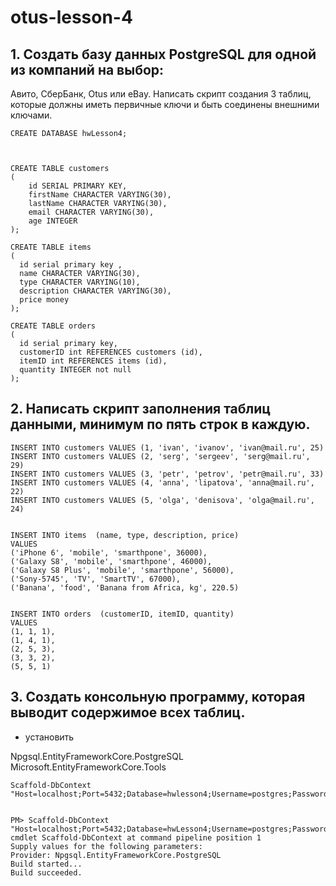 # otus-lesson-4


##  1. Создать базу данных PostgreSQL для одной из компаний на выбор: 
Авито, СберБанк, Otus или eBay. Написать скрипт создания 3 таблиц, 
которые должны иметь первичные ключи и быть соединены внешними ключами.


    CREATE DATABASE hwLesson4;



    CREATE TABLE customers
    (
        id SERIAL PRIMARY KEY,
        firstName CHARACTER VARYING(30),
        lastName CHARACTER VARYING(30),
        email CHARACTER VARYING(30),
        age INTEGER
    );

    CREATE TABLE items 
    (
      id serial primary key ,
      name CHARACTER VARYING(30),
      type CHARACTER VARYING(10),
      description CHARACTER VARYING(30),
      price money
    );

    CREATE TABLE orders
    (
      id serial primary key, 
      customerID int REFERENCES customers (id), 
      itemID int REFERENCES items (id), 
      quantity INTEGER not null
    );



##  2. Написать скрипт заполнения таблиц данными, минимум по пять строк в каждую.


    INSERT INTO customers VALUES (1, 'ivan', 'ivanov', 'ivan@mail.ru', 25)
    INSERT INTO customers VALUES (2, 'serg', 'sergeev', 'serg@mail.ru', 29)
    INSERT INTO customers VALUES (3, 'petr', 'petrov', 'petr@mail.ru', 33)
    INSERT INTO customers VALUES (4, 'anna', 'lipatova', 'anna@mail.ru', 22)
    INSERT INTO customers VALUES (5, 'olga', 'denisova', 'olga@mail.ru', 24)


    INSERT INTO items  (name, type, description, price)
    VALUES
    ('iPhone 6', 'mobile', 'smarthpone', 36000),
    ('Galaxy S8', 'mobile', 'smarthpone', 46000),
    ('Galaxy S8 Plus', 'mobile', 'smarthpone', 56000),
    ('Sony-5745', 'TV', 'SmartTV', 67000),
    ('Banana', 'food', 'Banana from Africa, kg', 220.5)


    INSERT INTO orders  (customerID, itemID, quantity)
    VALUES
    (1, 1, 1),
    (1, 4, 1),
    (2, 5, 3),
    (3, 3, 2),
    (5, 5, 1)


##  3. Создать консольную программу, которая выводит содержимое всех таблиц.

- установить 

Npgsql.EntityFrameworkCore.PostgreSQL
Microsoft.EntityFrameworkCore.Tools



    Scaffold-DbContext "Host=localhost;Port=5432;Database=hwlesson4;Username=postgres;Password=12345"


    PM> Scaffold-DbContext "Host=localhost;Port=5432;Database=hwLesson4;Username=postgres;Password=12345"
    cmdlet Scaffold-DbContext at command pipeline position 1
    Supply values for the following parameters:
    Provider: Npgsql.EntityFrameworkCore.PostgreSQL
    Build started...
    Build succeeded.


